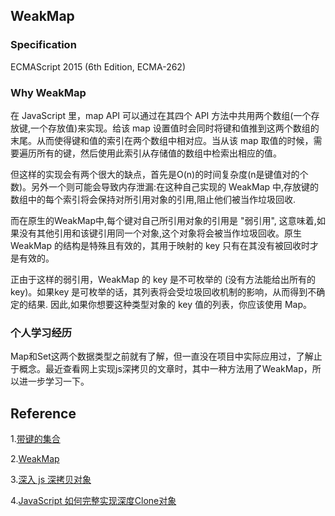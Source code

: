 ## WeakMap

### Specification
ECMAScript 2015 (6th Edition, ECMA-262)

### Why WeakMap
在 JavaScript 里，map API 可以通过在其四个 API 方法中共用两个数组(一个存放键,一个存放值)来实现。给该 map 设置值时会同时将键和值推到这两个数组的末尾。从而使得键和值的索引在两个数组中相对应。当从该 map 取值的时候，需要遍历所有的键，然后使用此索引从存储值的数组中检索出相应的值。

但这样的实现会有两个很大的缺点，首先是O(n)的时间复杂度(n是键值对的个数)。另外一个则可能会导致内存泄漏:在这种自己实现的 WeakMap 中,存放键的数组中的每个索引将会保持对所引用对象的引用,阻止他们被当作垃圾回收.

而在原生的WeakMap中,每个键对自己所引用对象的引用是 "弱引用", 这意味着,如果没有其他引用和该键引用同一个对象,这个对象将会被当作垃圾回收。原生 WeakMap 的结构是特殊且有效的，其用于映射的 key 只有在其没有被回收时才是有效的。

正由于这样的弱引用，WeakMap 的 key 是不可枚举的 (没有方法能给出所有的 key)。如果key 是可枚举的话，其列表将会受垃圾回收机制的影响，从而得到不确定的结果. 因此,如果你想要这种类型对象的 key 值的列表，你应该使用 Map。

### 个人学习经历
Map和Set这两个数据类型之前就有了解，但一直没在项目中实际应用过，了解止于概念。最近查看网上实现js深拷贝的文章时，其中一种方法用了WeakMap，所以进一步学习一下。

## Reference
1.[带键的集合](https://developer.mozilla.org/zh-CN/docs/Web/JavaScript/Guide/Keyed_collections#WeakMap_object)

2.[WeakMap](https://developer.mozilla.org/zh-CN/docs/Web/JavaScript/Reference/Global_Objects/WeakMap)

3.[深入 js 深拷贝对象](https://www.jianshu.com/p/b08bc61714c7)

4.[JavaScript 如何完整实现深度Clone对象](https://www.zhihu.com/question/47746441)
